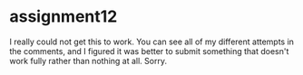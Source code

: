 # assignment12

I really could not get this to work. You can see all of my different attempts in the comments, and I figured it was better to submit something that doesn't work fully rather than nothing at all. Sorry.
